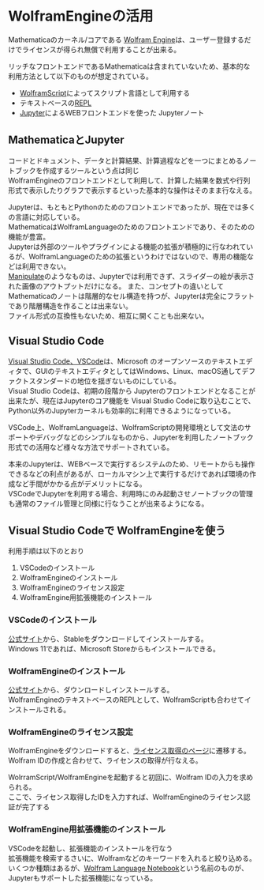 # WolframEngineの活用

Mathematicaのカーネル/コアである [Wolfram Engine](https://www.wolfram.com/engine/)は、ユーザー登録するだけでライセンスが得られ無償で利用することが出来る。  

リッチなフロントエンドであるMathematicaは含まれていないため、基本的な利用方法として以下のものが想定されている。
- [WolframScript](https://www.wolfram.com/wolframscript/)によってスクリプト言語として利用する
- テキストベースの[REPL](https://ja.wikipedia.org/wiki/REPL)
- [Jupyter](https://jupyter.org)によるWEBフロントエンドを使った Jupyterノート

## MathematicaとJupyter

コードとドキュメント、データと計算結果、計算過程などを一つにまとめるノートブックを作成するツールという点は同じ  
WolframEngineのフロントエンドとして利用して、計算した結果を数式や行列形式で表示したりグラフで表示するといった基本的な操作はそのまま行なえる。  

Jupyterは、もともとPythonのためのフロントエンドであったが、現在では多くの言語に対応している。  
MathematicaはWolframLanguageのためのフロントエンドであり、そのための機能が豊富。  
Jupyterは外部のツールやプラグインによる機能の拡張が積極的に行なわれているが、WolframLanguageのための拡張というわけではないので、専用の機能などは利用できない。  
[Manipulate](https://reference.wolfram.com/language/ref/Manipulate.html)のようなものは、Jupyterでは利用できず、スライダーの絵が表示された画像のアウトプットだけになる。
また、コンセプトの違いとしてMathematicaのノートは階層的なセル構造を持つが、Jupyterは完全にフラットであり階層構造を作ることは出来ない。  
ファイル形式の互換性もないため、相互に開くことも出来ない。

## Visual Studio Code 

[Visual Studio Code、VSCode](https://code.visualstudio.com/)は、Microsoft のオープンソースのテキストエディタで、GUIのテキストエディタとしてはWindows、Linux、macOS通してデファクトスタンダードの地位を揺ぎないものにしている。  
Visual Studio Codeは、初期の段階から Jupyterのフロントエンドとなることが出来たが、現在はJupyterのコア機能を Visual Studio Codeに取り込むことで、Python以外のJupyterカーネルも効率的に利用できるようになっている。  

VSCode上、WolframLanguageは、WolframScriptの開発環境として文法のサポートやデバッグなどのシンプルなものから、Jupyterを利用したノートブック形式での活用など様々な方法でサポートされている。

本来のJupyterは、WEBベースで実行するシステムのため、リモートからも操作できるなどの利点があるが、ローカルマシン上で実行するだけであれば環境の作成など手間がかかる点がデメリットになる。  
VSCodeでJupyterを利用する場合、利用時にのみ起動させノートブックの管理も通常のファイル管理と同様に行なうことが出来るようになる。  

## Visual Studio Codeで WolframEngineを使う

利用手順は以下のとおり

1. VSCodeのインストール
1. WolframEngineのインストール
1. WolframEngineのライセンス設定
1. WolframEngine用拡張機能のインストール

### VSCodeのインストール

[公式サイト](https://code.visualstudio.com/)から、Stableをダウンロードしてインストールする。  
Windows 11であれば、Microsoft Storeからもインストールできる。

### WolframEngineのインストール

[公式サイト](https://www.wolfram.com/engine)から、ダウンロードしインストールする。  
WolframEngineのテキストベースのREPLとして、WolframScriptも合わせてインストールされる。  

### WolframEngineのライセンス設定

WolframEngineをダウンロードすると、[ライセンス取得のページ](https://www.wolfram.com/engine/free-download-thank-you)に遷移する。  
Wolfram IDの作成と合わせて、ライセンスの取得が行なえる。  

WolrramScript/WolframEngineを起動すると初回に、Wolfram IDの入力を求められる。  
ここで、ライセンス取得したIDを入力すれば、WolframEngineのライセンス認証が完了する  

### WolframEngine用拡張機能のインストール

VSCodeを起動し、拡張機能のインストールを行なう  
拡張機能を検索するさいに、Wolframなどのキーワードを入れると絞り込める。  
いくつか種類はあるが、[Wolfram Language Notebook](https://marketplace.visualstudio.com/items?itemName=njpipeorgan.wolfram-language-notebook)という名前のものが、Jupyterもサポートした拡張機能になっている。


